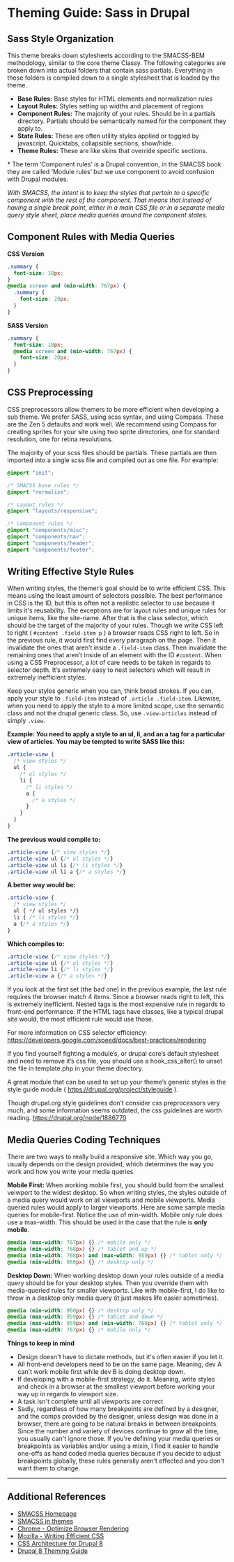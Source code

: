 # Theming Guide: Sass in Drupal


## Sass Style Organization

This theme breaks down stylesheets according to the SMACSS-BEM methodology, similar to the core theme Classy. The following categories are broken down into actual folders that contain sass partials. Everything in these folders is compiled down to a single stylesheet that is loaded by the theme.

* **Base Rules:** Base styles for HTML elements and normalization rules
* **Layout Rules:** Styles setting up widths and placement of regions
* **Component Rules:** The majority of your rules. Should be in a partials directory. Partials should be semantically named for the component they apply to.
* **State Rules:** These are often utility styles applied or toggled by javascript. Quicktabs, collapsible sections, show/hide.
* **Theme Rules:** These are like skins that override specific sections.

\* The term ‘Component rules’ is a Drupal convention, in the SMACSS book they are called ‘Module rules’ but we use component to avoid confusion with Drupal modules. 

*With SMACSS, the intent is to keep the styles that pertain to a specific component with the rest of the component. That means that instead of having a single break point, either in a main CSS file or in a separate media query style sheet, place media queries around the component states.*


## Component Rules with Media Queries

**CSS Version**

```css
.summary {
  font-size: 18px;
}
@media screen and (min-width: 767px) {
  .summary {
    font-size: 20px;
  }
}
```

**SASS Version**

```scss
.summary {
  font-size: 18px;
  @media screen and (min-width: 767px) {
    font-size: 20px;
  }
}
```

## CSS Preprocessing

CSS preprocessors allow themers to be more efficient when developing a sub theme. We prefer SASS, using scss syntax, and using Compass. These are the Zen 5 defaults and work well. We recommend using Compass for creating sprites for your site using two sprite directories, one for standard resolution, one for retina resolutions.

The majority of your scss files should be partials. These partials are then imported into a single scss file and compiled out as one file. For example:

```scss
@import "init";

/* SMACSS base rules */
@import "normalize";

/* Layout rules */
@import "layouts/responsive";

/* Component rules */
@import "components/misc";
@import "components/nav";
@import "components/header";
@import "components/footer";
```

## Writing Effective Style Rules

When writing styles, the themer’s goal should be to write efficient CSS. This means using the least amount of selectors possible. The best performance in CSS is the ID, but this is often not a realistic selector to use because it limits it's reusability. The exceptions are for layout rules and unique rules for unique items, like the site-name. After that is the class selector, which should be the target of the majority of your rules. Though we write CSS left to right ( `#content .field-item p` ) a browser reads CSS right to left. So in the previous rule, it would first find every paragraph on the page. Then it invalidate the ones that aren’t inside a `.field-item` class. Then invalidate the remaining ones that aren’t inside of an element with the ID `#content`. When using a CSS Preprocessor, a lot of care needs to be taken in regards to selector depth. It’s extremely easy to nest selectors which will result in extremely inefficient styles.

Keep your styles generic when you can, think broad strokes. If you can, apply your style to `.field-item` instead of `.article .field-item`. Likewise, when you need to apply the style to a more limited scope, use the semantic class and not the drupal generic class. So, use `.view-articles` instead of simply `.view`.

**Example: You need to apply a style to an ul, li, and an a tag for a particular view of articles. You may be tempted to write SASS like this:**

```scss
.article-view {
  /* view styles */
  ul {
    /* ul styles */
    li {
      /* li styles */
      a {
        /* a styles */
      }
    }
  }
}
```

**The previous would compile to:**

```css
.article-view {/* view styles */}
.article-view ul {/* ul styles */}
.article-view ul li {/* li styles */}
.article-view ul li a {/* a styles */}
```

**A better way would be:**

```scss
.article-view {
  /* view styles */
  ul { */ ul styles */}
  li { /* li styles */}
  a {/* a styles */}
}
```

**Which compiles to:**

```css
.article-view {/* view styles */}
.article-view ul {/* ul styles */}
.article-view li {/* li styles */}
.article-view a {/* a styles */}
```

If you look at the first set (the bad one) in the previous example, the last rule requires the browser match 4 items. Since a browser reads right to left, this is extremely inefficient. Nested tags is the most expensive rule in regards to front-end performance. If the HTML tags have classes, like a typical drupal site would, the most efficient rule would use those.

For more information on CSS selector efficiency: https://developers.google.com/speed/docs/best-practices/rendering

If you find yourself fighting a module’s, or drupal core’s default stylesheet and need to remove it’s css file, you should use a hook_css_alter() to unset the file in template.php in your theme directory.

A great module that can be used to set up your theme’s generic styles is the style guide module ( https://drupal.org/project/styleguide ).

Though drupal.org style guidelines don’t consider css preprocessors very much, and some information seems outdated, the css guidelines are worth reading. https://drupal.org/node/1886770

## Media Queries Coding Techniques

There are two ways to really build a responsive site. Which way you go, usually depends on the design provided, which determines the way you work and how you write your media queries.

**Mobile First:** When working mobile first, you should build from the smallest veiwport to the widest desktop. So when writing styles, the styles outside of a media query would work on all viewports and mobile viewports. Media queried rules would apply to larger viewports. Here are some sample media queries for mobile-first. Notice the use of min-width. Mobile only rule does use a max-width. This should be used in the case that the rule is **only mobile**.

```css
@media (max-width: 767px) {} /* mobile only */
@media (min-width: 768px) {} /* tablet and up */
@media (min-width: 768px) and (max-width: 959px) {} /* tablet only */
@media (min-width: 960px) {} /* desktop only */
```

**Desktop Down:** When working desktop down your rules outside of a media query should be for your desktop styles. Then you override them with media-queried rules for smaller viewports. Like with mobile-first, I do like to throw in a desktop only media query (it just makes life easier sometimes).

```css
@media (min-width: 960px) {} /* desktop only */
@media (max-width: 959px) {} /* tablet and down */
@media (max-width: 959px) and (min-width: 768px) {} /* tablet only */
@media (max-width: 767px) {} /* mobile only */
```

**Things to keep in mind**
- Design doesn't have to dictate methods, but it's often easier if you let it.
- All front-end developers need to be on the same page. Meaning, dev A can't work mobile first while dev B is doing desktop down.
- If developing with a mobile-first strategy, do it. Meaning, write styles and check in a browser at the smallest viewport before working your way up in regards to viewport size.
- A task isn't complete until all viewports are correct
- Sadly, regardless of how many breakpoints are defined by a designer, and the comps provided by the designer, unless design was done in a browser, there are going to be natural breaks in between breakpoints. Since the number and variety of devices continue to grow all the time, you usually can't ignore those. If you're defining your media queries or breakpoints as variables and/or using a mixin, I find it easier to handle one-offs as hand coded media queries because if you decide to adjust breakpoints globally, these rules generally aren't effected and you don't want them to change.


---

## Additional References

* [SMACSS Homepage](http://smacss.com/)
* [SMACSS in themes](http://www.acquia.com/blog/organize-your-styles-introduction-smacss)
* [Chrome - Optimize Browser Rendering](https://developers.google.com/speed/docs/best-practices/rendering)
* [Mozilla - Writing Efficient CSS](https://developer.mozilla.org/en-US/docs/Web/Guide/CSS/Writing_efficient_CSS)
* [CSS Architecture for Drupal 8](https://www.drupal.org/coding-standards/css/architecture)
* [Drupal 8 Theming Guide](https://www.drupal.org/theme-guide/8)
